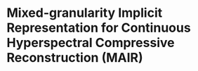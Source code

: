 # Mixed-granularity Implicit Representation for Continuous Hyperspectral Compressive Reconstruction (MAIR)

